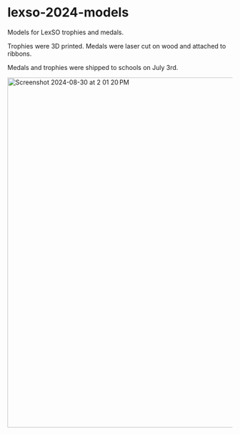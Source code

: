 # lexso-2024-models
Models for LexSO trophies and medals.

Trophies were 3D printed. Medals were laser cut on wood and attached to ribbons.

Medals and trophies were shipped to schools on July 3rd.

<img width="784" alt="Screenshot 2024-08-30 at 2 01 20 PM" src="https://github.com/user-attachments/assets/da1853bc-012b-49a2-b9e9-10d6ddf5291f">

